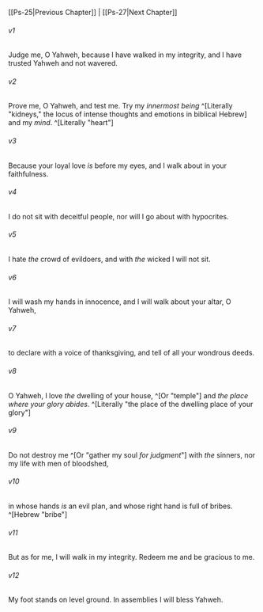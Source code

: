 ﻿---
aliases:
  - Psalms 26
---

[[Ps-25|Previous Chapter]] | [[Ps-27|Next Chapter]]

###### v1
Judge me, O Yahweh, because I have walked in my integrity,
and I have trusted Yahweh and not wavered.

###### v2
Prove me, O Yahweh, and test me.
Try my _innermost being_ ^[Literally "kidneys," the locus of intense thoughts and emotions in biblical Hebrew] and my _mind_. ^[Literally "heart"]

###### v3
Because your loyal love _is_ before my eyes,
and I walk about in your faithfulness.

###### v4
I do not sit with deceitful people,
nor will I go about with hypocrites.

###### v5
I hate _the_ crowd of evildoers,
and with _the_ wicked I will not sit.

###### v6
I will wash my hands in innocence,
and I will walk about your altar, O Yahweh,

###### v7
to declare with a voice of thanksgiving,
and tell of all your wondrous deeds.

###### v8
O Yahweh, I love _the_ dwelling of your house, ^[Or "temple"]
and _the place where your glory abides_. ^[Literally "the place of the dwelling place of your glory"]

###### v9
Do not destroy me ^[Or "gather my soul _for judgment_"] with _the_ sinners,
nor my life with men of bloodshed,

###### v10
in whose hands _is_ an evil plan,
and whose right hand is full of bribes. ^[Hebrew "bribe"]

###### v11
But as for me, I will walk in my integrity.
Redeem me and be gracious to me.

###### v12
My foot stands on level ground.
In assemblies I will bless Yahweh.